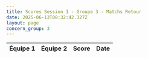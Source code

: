 ```yaml
---
title: Scores Session 1 - Groupe 3 - Matchs Retour
date: 2025-06-13T08:32:42.327Z
layout: page
concern_group: 3
---
```




| Équipe 1 | Équipe 2 | Score | Date |
|----------|----------|-------|------|

